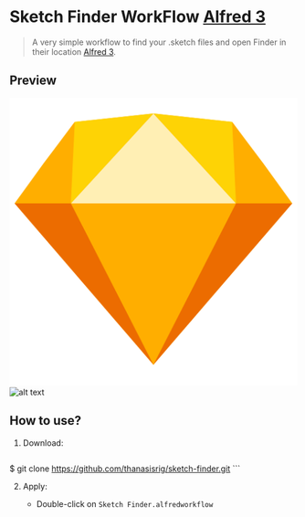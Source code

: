 # Sketch Finder WorkFlow [Alfred 3](http://alfredapp.com)

> A very simple workflow to find your .sketch files and open Finder in their location [Alfred 3](http://alfredapp.com).

## Preview

![alt text](screenshots/sketch-finder.png "Sketch Finder v1.0")
![alt text](screenshots/sketch-finder2.png "Sketch Finder v1.0")

## How to use?

1. Download:

	```
$ git clone https://github.com/thanasisrig/sketch-finder.git
	```

2. Apply:

	* Double-click on `Sketch Finder.alfredworkflow`
